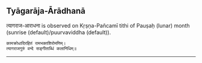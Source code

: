## Tyāgarāja-Ārādhanā
त्यागराज-आराधना is observed on Kṛṣṇa-Pañcamī tithi of Pauṣaḥ (lunar) month (sunrise (default)/puurvaviddha (default)).



```
कामक्रोधादिरहितं रामभक्तशिरोमणिम्।
त्यागराजगुरुं वन्दे सङ्गीताब्धिं कलानिधिम्॥
```

---
